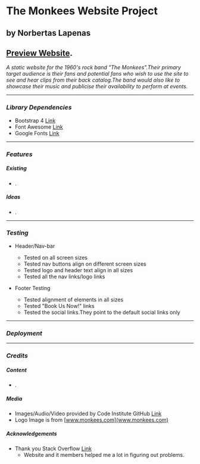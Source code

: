 # **The Monkees Website Project**
## by Norbertas Lapenas
## [Preview Website](https://norbertasl.github.io/monkees-band-website/).

*A static website for the 1960's rock band "The Monkees".Their primary target audience is their fans and potential fans who wish to use the site to see and hear clips from their back catalog.The band would also like to showcase their music and publicise their availability to perform at events.*

---

### *Library Dependencies*
* Bootstrap 4 [Link](https://getbootstrap.com/docs/4.3/getting-started/introduction)
* Font Awesome [Link](https://fontawesome.com/how-to-use/on-the-web/referencing-icons/basic-use)
* Google Fonts [Link](https://fonts.google.com/)

---
### *Features*
##### Existing
* .


##### Ideas
* .

---
### *Testing*
* Header/Nav-bar
  * Tested on all screen sizes
  * Tested nav buttons align on different screen sizes
  * Tested logo and header text align in all sizes
  * Tested all the nav links/logo links

* Footer Testing
  * Tested alignment of elements in all sizes
  * Tested "Book Us Now!" links
  * Tested the social links.They point to the default social links only

---
### *Deployment*

---
### *Credits*
##### Content
* .

##### Media
* Images/Audio/Video provided by Code Institute GitHub [Link](https://github.com/Code-Institute-Org/project-assets)
* Logo Image is from [www.monkees.com](www.monkees.com)

##### Acknowledgements
* Thank you Stack Overflow [Link](stackoverflow.com)
  * Website and it members helped me a lot in figuring out problems.
